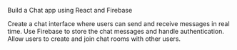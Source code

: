 Build a Chat app using React and Firebase

Create a chat interface where users can send and receive messages in real time.
Use Firebase to store the chat messages and handle authentication.
Allow users to create and join chat rooms with other users.